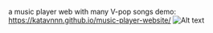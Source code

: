 a music player web with many V-pop songs 
demo: https://katavnnn.github.io/music-player-website/
![Alt text]( https://scontent.fhan4-3.fna.fbcdn.net/v/t1.15752-9/328031539_909034273464831_6975808229105945214_n.png?_nc_cat=100&ccb=1-7&_nc_sid=ae9488&_nc_ohc=WTvmQJX184AAX-KgA1U&_nc_ht=scontent.fhan4-3.fna&oh=03_AdS4gSvZx2AqhWzqQJbvB9xGmT1U8ABvz2pvCWpTl7uouA&oe=63FD6D18 "Optional title")

